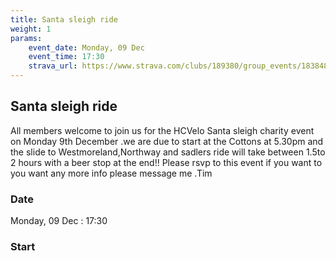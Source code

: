 ```yaml
---
title: Santa sleigh ride
weight: 1
params:
    event_date: Monday, 09 Dec
    event_time: 17:30
    strava_url: https://www.strava.com/clubs/189380/group_events/1838486
---
```


## Santa sleigh ride 

All members welcome to join us for the HCVelo Santa sleigh charity event on Monday 9th December .we are due to start at the Cottons at 5.30pm and the slide to Westmoreland,Northway and sadlers  ride will take between 1.5to 2 hours with a beer stop at the end!!
Please rsvp to this event if you want to  you want any more info please message me .Tim

### Date

Monday, 09 Dec : 17:30

### Start




